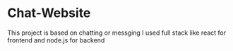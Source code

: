 # Chat-Website
This project is based on chatting or messging
I used full stack like react for frontend and node.js for backend
